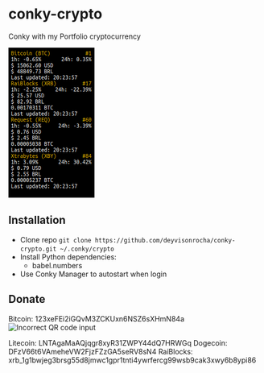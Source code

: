 # conky-crypto
Conky with my Portfolio cryptocurrency

<img src='crypto.png'>

## Installation
- Clone repo `git clone https://github.com/deyvisonrocha/conky-crypto.git ~/.conky/crypto`
- Install Python dependencies:
  - babel.numbers
- Use Conky Manager to autostart when login

## Donate

Bitcoin: 123xeFEi2iGQvM3ZCKUxn6NSZ6sXHmN84a
<img alt="Incorrect QR code input" src="http://www.btcfrog.com/qr/bitcoinPNG.php?address=123xeFEi2iGQvM3ZCKUxn6NSZ6sXHmN84a" style="height: 200px;width 200px" />

Litecoin: LNTAgaMaAQjqgr8xyR31ZWPY44dQ7HRWGq
Dogecoin: DFzV66t6VAmeheVW2FjzFZzGA5seRV8sN4
RaiBlocks: xrb_1g1bwjeg3brsg55d8jmwc1gpr1tnti4ywrfercg99wsb9cak3xwy6b8ypi86
